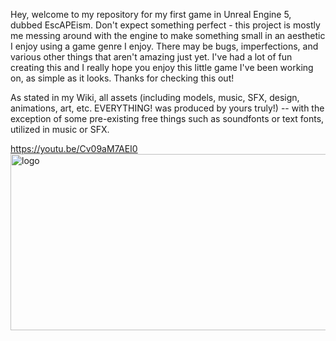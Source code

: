 Hey, welcome to my repository for my first game in Unreal Engine 5, dubbed EscAPEism. Don't expect something perfect - this project is mostly me messing around with the engine to make something small in an aesthetic I enjoy using a game genre I enjoy. There may be bugs, imperfections, and various other things that aren't amazing just yet. I've had a lot of fun creating this and I really hope you enjoy this little game I've been working on, as simple as it looks. Thanks for checking this out!

As stated in my Wiki, all assets (including models, music, SFX, design, animations, art, etc. EVERYTHING! was produced by yours truly!) -- with the exception of some pre-existing free things such as soundfonts or text fonts, utilized in music or SFX. 

https://youtu.be/Cv09aM7AEI0
<img width="1079" height="282" alt="logo" src="https://github.com/user-attachments/assets/048e63f8-0dd7-47d1-9416-0c41b9104202" />
